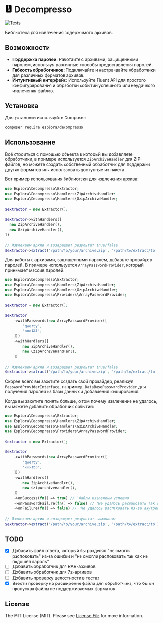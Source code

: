# <img src=".github/logo.svg?sanitize=true" width="24" height="24" alt="Decompresso"> Decompresso

[![Tests](https://github.com/esplora/decompresso/actions/workflows/phpunit.yml/badge.svg)](https://github.com/esplora/decompresso/actions/workflows/phpunit.yml)

Библиотека для извлечения содержимого архивов.

## Возможности

- **Поддержка паролей**: Работайте с архивами, защищёнными паролем, используя различные способы предоставления паролей.
- **Гибкость обработчиков**: Подключайте и настраивайте обработчики для различных форматов архивов.
- **Интуитивный интерфейс**: Используйте Fluent API для простого конфигурирования и обработки событий успешного или
  неудачного извлечения файлов.

## Установка

Для установки используйте Composer:

```bash
composer require esplora/decompresso
```

## Использование

Всё строиться с помощью объекта в который вы добавляете обработчики, в примере используется `ZipArchiveHandler` для
ZIP-файлов, но можете создать собственный обработчик для поддержки других форматов или использовать доступные из пакета.

Вот пример использования библиотеки для извлечения архива:

```php
use Esplora\Decompresso\Extractor;
use Esplora\Decompresso\Handlers\ZipArchiveHandler;
use Esplora\Decompresso\Handlers\GzipArchiveHandler;

$extractor = new Extractor();

$extractor->withHandlers([
  new ZipArchiveHandler(),
  new GzipArchiveHandler(),
])

// Извлекаем архив и возвращает результат true/false
$extractor->extract('/path/to/your/archive.zip', '/path/to/extract/to');
```

Для работы с архивами, защищенными паролем, добавьте провайдер паролей. 
В примере используется `ArrayPasswordProvider`, который принимает массив
паролей. 

```php
use Esplora\Decompresso\Extractor;
use Esplora\Decompresso\Handlers\ZipArchiveHandler;
use Esplora\Decompresso\Handlers\GzipArchiveHandler;
use Esplora\Decompresso\Providers\ArrayPasswordProvider;

$extractor = new Extractor();

$extractor
    ->withPasswords(new ArrayPasswordProvider([
        'qwerty',
        'xxx123',
    ]))
    ->withHandlers([
        new ZipArchiveHandler(),
        new GzipArchiveHandler(),
    ])

// Извлекаем архив и возвращает результат true/false
$extractor->extract('/path/to/your/archive.zip', '/path/to/extract/to');
```

Скорее всего вы захотите создать свой провайдер, реализуя `PasswordProviderInterface`,
например, `DataBasePasswordProvider` для получения паролей из базы данных и добавления кеширования.


Когда вы захотите понять больше, о том почему извлечение не удалось, вы можете добавить обработчик событий:

```php 
use Esplora\Decompresso\Extractor;
use Esplora\Decompresso\Handlers\ZipArchiveHandler;
use Esplora\Decompresso\Handlers\GzipArchiveHandler;
use Esplora\Decompresso\Providers\ArrayPasswordProvider;

$extractor = new Extractor();

$extractor
    ->withPasswords(new ArrayPasswordProvider([
        'qwerty',
        'xxx123',
    ]))
    ->withHandlers([
        new ZipArchiveHandler(),
        new GzipArchiveHandler(),
    ])
    ->onSuccess(fn() => true) // 'Файлы извлечены успешно'
    ->onPasswordFailure(fn() => false) // 'Не удалось распаковать так как не подошёл пароль'
    ->onFailure(fn() => false) // 'Не удалось распаковать из-за внутренней ошибки';

// Извлекаем архив и возвращает результат замыкания
$extractor->extract('/path/to/your/archive.zip', '/path/to/extract/to');
```


## TODO
- [x] Добавить файл ответа, который бы разделял "не смогли распоковать" из-за ошибки и "не смогли распоковать так как не подошёл пароль"
- [ ] Добавить обработчик для RAR-архивов
- [ ] Добавить обработчик для 7z-архивов
- [ ] Добавить проверку целостности в тестах
- [x] Ввести проверку на расширение файла для обработчика, что бы он пропускал файлы не поддерживаемых форматов

## License

The MIT License (MIT). Please see [License File](LICENSE.md) for more information.
